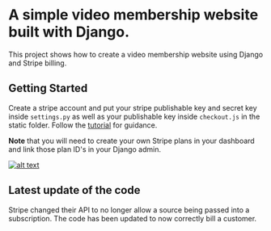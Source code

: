 # A simple video membership website built with Django.

This project shows how to create a video membership website using Django and Stripe billing.

## Getting Started

Create a stripe account and put your stripe publishable key and secret key inside `settings.py` as well as your publishable key inside `checkout.js` in the static folder. Follow the [tutorial](https://youtu.be/zu2PBUHMEew) for guidance.

**Note** that you will need to create your own Stripe plans in your dashboard and link those plan ID's in your Django admin.

[![alt text](https://github.com/justdjango/video-membership/blob/master/thumbnail.png "Logo")](https://youtu.be/zu2PBUHMEew)

## Latest update of the code

Stripe changed their API to no longer allow a source being passed into a subscription. The code has been updated to now correctly bill a customer.
